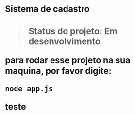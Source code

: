 <h1> Sistema de cadastro <h1>

> Status do projeto: Em desenvolvimento 

para rodar esse projeto na sua maquina, por favor digite:

```
node app.js
```

teste